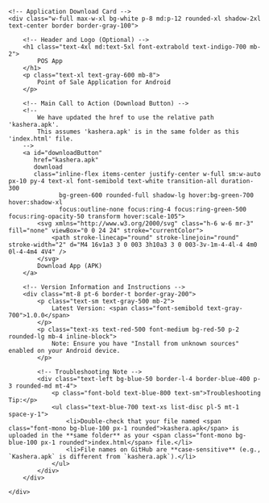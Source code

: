 <html lang="en">
<head>
    <meta charset="UTF-8">
    <meta name="viewport" content="width=device-width, initial-scale=1.0">
    <title>Download POS Application</title>
    <!-- Load Tailwind CSS for utility-first styling -->
    <script src="https://cdn.tailwindcss.com"></script>
    <style>
        /* Custom styles for the Inter font and overall aesthetics */
        body {
            font-family: 'Inter', sans-serif;
        }
    </style>
</head>
<body class="bg-gray-50 flex items-center justify-center min-h-screen p-4">

    <!-- Application Download Card -->
    <div class="w-full max-w-xl bg-white p-8 md:p-12 rounded-xl shadow-2xl text-center border border-gray-100">

        <!-- Header and Logo (Optional) -->
        <h1 class="text-4xl md:text-5xl font-extrabold text-indigo-700 mb-2">
            POS App
        </h1>
        <p class="text-xl text-gray-600 mb-8">
            Point of Sale Application for Android
        </p>

        <!-- Main Call to Action (Download Button) -->
        <!--
            We have updated the href to use the relative path 'kashera.apk'.
            This assumes 'kashera.apk' is in the same folder as this 'index.html' file.
        -->
        <a id="downloadButton"
           href="kashera.apk"
           download
           class="inline-flex items-center justify-center w-full sm:w-auto px-10 py-4 text-xl font-semibold text-white transition-all duration-300
                  bg-green-600 rounded-full shadow-lg hover:bg-green-700 hover:shadow-xl
                  focus:outline-none focus:ring-4 focus:ring-green-500 focus:ring-opacity-50 transform hover:scale-105">
            <svg xmlns="http://www.w3.org/2000/svg" class="h-6 w-6 mr-3" fill="none" viewBox="0 0 24 24" stroke="currentColor">
                <path stroke-linecap="round" stroke-linejoin="round" stroke-width="2" d="M4 16v1a3 3 0 003 3h10a3 3 0 003-3v-1m-4-4l-4 4m0 0l-4-4m4 4V4" />
            </svg>
            Download App (APK)
        </a>

        <!-- Version Information and Instructions -->
        <div class="mt-8 pt-6 border-t border-gray-200">
            <p class="text-sm text-gray-500 mb-2">
                Latest Version: <span class="font-semibold text-gray-700">1.0.0</span>
            </p>
            <p class="text-xs text-red-500 font-medium bg-red-50 p-2 rounded-lg mb-4 inline-block">
                Note: Ensure you have "Install from unknown sources" enabled on your Android device.
            </p>

            <!-- Troubleshooting Note -->
            <div class="text-left bg-blue-50 border-l-4 border-blue-400 p-3 rounded-md mt-4">
                <p class="font-bold text-blue-800 text-sm">Troubleshooting Tip:</p>
                <ul class="text-blue-700 text-xs list-disc pl-5 mt-1 space-y-1">
                    <li>Double-check that your file named <span class="font-mono bg-blue-100 px-1 rounded">kashera.apk</span> is uploaded in the **same folder** as your <span class="font-mono bg-blue-100 px-1 rounded">index.html</span> file.</li>
                    <li>File names on GitHub are **case-sensitive** (e.g., `Kashera.apk` is different from `kashera.apk`).</li>
                </ul>
            </div>
        </div>

    </div>

    

</body>
</html>
